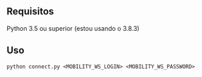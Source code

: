 ## Requisitos

Python 3.5 ou superior (estou usando o 3.8.3)

## Uso

    python connect.py <MOBILITY_WS_LOGIN> <MOBILITY_WS_PASSWORD>
